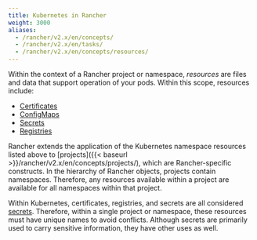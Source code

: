 ```yaml
---
title: Kubernetes in Rancher
weight: 3000
aliases:
  - /rancher/v2.x/en/concepts/
  - /rancher/v2.x/en/tasks/
  - /rancher/v2.x/en/concepts/resources/
---
```




Within the context of a Rancher project or namespace, _resources_ are files and data that support operation of your pods. Within this scope, resources include:

- [Certificates](#certificates)
- [ConfigMaps](#configmaps)
- [Secrets](#secrets)
- [Registries](#registries)

Rancher extends the application of the Kubernetes namespace resources listed above to [projects]({{< baseurl >}}/rancher/v2.x/en/concepts/projects/), which are Rancher-specific constructs. In the hierarchy of Rancher objects, projects contain namespaces. Therefore, any resources available within a project are available for all namespaces within that project.

Within Kubernetes, certificates, registries, and secrets are all considered [secrets](https://kubernetes.io/docs/concepts/configuration/secret/). Therefore, within a single project or namespace, these resources must have unique names to avoid conflicts. Although secrets are primarily used to carry sensitive information, they have other uses as well. 
